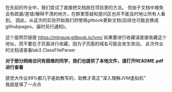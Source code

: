 在先前的作业中，我们尝试了直接把文档放在项目里的方法。
但由于文档中难免会有疏漏/差错/解释不清的地方，在群里答疑和提问区也并不能及时地让所有人看到。
因此，从这次的实验开始我们将使用gitbook更新文档(后续也可能会换成githubpages，届时另行通知)。

这个是网页链接 https://minguw.gitbook.io/jvm/
如果要进行收藏请直接收藏这个地址，而不要在子页面进行收藏，因为子页面的域名可能会发生改动。
此次作业的文档请查看lab3 ClassFileParser

**对于部分网络访问有困难的同学，我们也提供了本地文件，请打开README.pdf进行查看**

  
  

感觉大作业99%都几乎是助教写的，助教才真正"深入理解JVM虚拟机"  
我就是填了一点点
